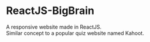 # ReactJS-BigBrain
A responsive website made in ReactJS.  
Similar concept to a popular quiz website named Kahoot.
